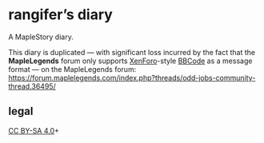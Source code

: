 # rangifer’s diary

A MapleStory diary.

This diary is duplicated — with significant loss incurred by the fact that the
**MapleLegends** forum only supports
[XenForo](https://en.wikipedia.org/wiki/XenForo)-style
[BBCode](https://en.wikipedia.org/wiki/BBCode) as a message format — on the
MapleLegends forum:
<https://forum.maplelegends.com/index.php?threads/odd-jobs-community-thread.36495/>

## legal

[CC BY-SA 4.0](https://creativecommons.org/licenses/by-sa/4.0/)+
